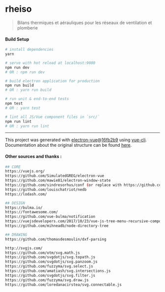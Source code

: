 # rheiso

> Bilans thermiques et aérauliques pour les réseaux de ventilation et plomberie

#### Build Setup

``` bash
# install dependencies
yarn

# serve with hot reload at localhost:9080
npm run dev
# OR : npm run dev

# build electron application for production
npm run build
# OR : yarn run build

# run unit & end-to-end tests
npm test
# OR : yarn test

# lint all JS/Vue component files in `src/`
npm run lint
# OR : yarn run lint

```

---

This project was generated with [electron-vue](https://github.com/SimulatedGREG/electron-vue)@[16fb2b9](https://github.com/SimulatedGREG/electron-vue/tree/16fb2b963f17318cd9ff17d2adfd1945bd7107a0) using [vue-cli](https://github.com/vuejs/vue-cli). Documentation about the original structure can be found [here](https://simulatedgreg.gitbooks.io/electron-vue/content/index.html).

#### Other sources and thanks :
``` bash
## CORE
https://vuejs.org/
https://github.com/SimulatedGREG/electron-vue
https://github.com/mawie81/electron-window-state
https://github.com/sindresorhus/conf (or replace with https://github.com/sindresorhus/electron-store ?)
https://github.com/louischatriot/nedb
https://lodash.com/

## DESIGN
https://bulma.io/
https://fontawesome.com/
https://github.com/vue-bulma/notification
https://vuejsdevelopers.com/2017/10/23/vue-js-tree-menu-recursive-components/
https://github.com/mihneadb/node-directory-tree

## DRAWING
https://github.com/thomasdesmoulin/dxf-parsing

http://svgjs.com/
https://github.com/otm/svg.math.js
https://github.com/svgdotjs/svg.topath.js
https://github.com/svgdotjs/svg.panzoom.js
https://github.com/fuzzyma/svg.select.js
https://github.com/amatiash/svg.intersections.js
https://github.com/svgdotjs/svg.filter.js
https://github.com/fuzzyma/svg.draw.js
https://github.com/loredanacirstea/svg.connectable.js
```
